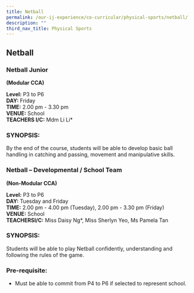 ```yaml
---
title: Netball
permalink: /our-ij-experience/co-curricular/physical-sports/netball/
description: ""
third_nav_title: Physical Sports
---
```



## Netball


### Netball Junior


**(Modular CCA)**

  

**Level:** P3 to P6<br>
**DAY:** Friday<br>
**TIME:** 2.00 pm - 3.30 pm<br>
**VENUE:** School<br>
**TEACHERS I/C:** Mdm Li Li\*

### SYNOPSIS:


By the end of the course, students will be able to develop basic ball handling in catching and passing, movement and manipulative skills.

### Netball – Developmental / School Team


**(Non-Modular CCA)**

  

**Level:** P3 to P6<br>
**DAY:** Tuesday and Friday<br>
**TIME:** 2.00 pm - 4.00 pm (Tuesday), 2.00 pm - 3.30 pm (Friday)<br>
**VENUE:** School<br>
**TEACHERSI/C:** Miss Daisy Ng\*, Miss Sherlyn Yeo, Ms Pamela Tan

### SYNOPSIS:


Students will be able to play Netball confidently, understanding and following the rules of the game.

### Pre-requisite:


*   Must be able to commit from P4 to P6 if selected to represent school.